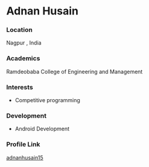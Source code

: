 # Adnan Husain

### Location

Nagpur , India

### Academics

Ramdeobaba College of Engineering and Management

### Interests

- Competitive programming

### Development

- Android Development

### Profile Link

[adnanhusain15](https://github.com/adnanhusain15)

